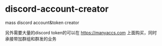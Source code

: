 # discord-account-creator
mass discord account&amp;token creator

另外需要大量的discord token的可以在 https://manyaccs.com 上面购买，同时承接带加群组和群发的业务
